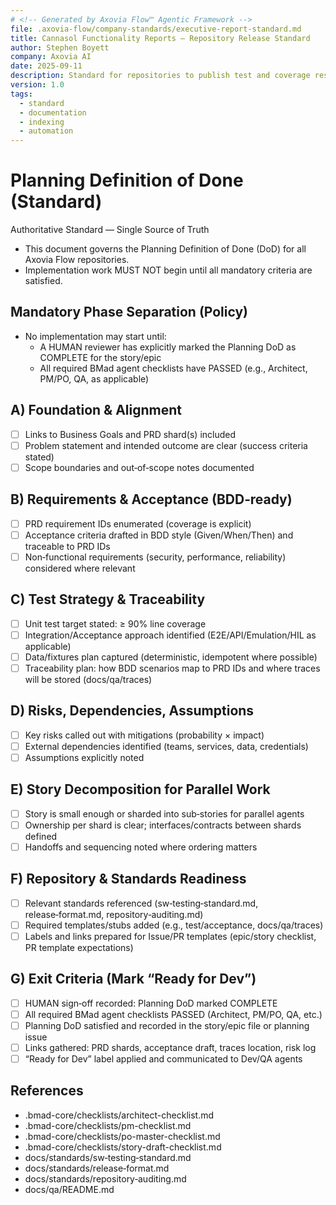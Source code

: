 ```yaml
---
# <!-- Generated by Axovia Flow™ Agentic Framework -->
file: .axovia-flow/company-standards/executive-report-standard.md
title: Cannasol Functionality Reports — Repository Release Standard
author: Stephen Boyett
company: Axovia AI
date: 2025-09-11
description: Standard for repositories to publish test and coverage results for the Functionality Reports Dashboard
version: 1.0
tags:
  - standard
  - documentation
  - indexing
  - automation
---
```


# Planning Definition of Done (Standard)

Authoritative Standard — Single Source of Truth

- This document governs the Planning Definition of Done (DoD) for all Axovia Flow repositories.
- Implementation work MUST NOT begin until all mandatory criteria are satisfied.

## Mandatory Phase Separation (Policy)

- No implementation may start until:
  - A HUMAN reviewer has explicitly marked the Planning DoD as COMPLETE for the story/epic
  - All required BMad agent checklists have PASSED (e.g., Architect, PM/PO, QA, as applicable)

## A) Foundation & Alignment

- [ ] Links to Business Goals and PRD shard(s) included
- [ ] Problem statement and intended outcome are clear (success criteria stated)
- [ ] Scope boundaries and out‑of‑scope notes documented

## B) Requirements & Acceptance (BDD‑ready)

- [ ] PRD requirement IDs enumerated (coverage is explicit)
- [ ] Acceptance criteria drafted in BDD style (Given/When/Then) and traceable to PRD IDs
- [ ] Non‑functional requirements (security, performance, reliability) considered where relevant

## C) Test Strategy & Traceability

- [ ] Unit test target stated: ≥ 90% line coverage
- [ ] Integration/Acceptance approach identified (E2E/API/Emulation/HIL as applicable)
- [ ] Data/fixtures plan captured (deterministic, idempotent where possible)
- [ ] Traceability plan: how BDD scenarios map to PRD IDs and where traces will be stored (docs/qa/traces)

## D) Risks, Dependencies, Assumptions

- [ ] Key risks called out with mitigations (probability × impact)
- [ ] External dependencies identified (teams, services, data, credentials)
- [ ] Assumptions explicitly noted

## E) Story Decomposition for Parallel Work

- [ ] Story is small enough or sharded into sub‑stories for parallel agents
- [ ] Ownership per shard is clear; interfaces/contracts between shards defined
- [ ] Handoffs and sequencing noted where ordering matters

## F) Repository & Standards Readiness

- [ ] Relevant standards referenced (sw‑testing‑standard.md, release‑format.md, repository‑auditing.md)
- [ ] Required templates/stubs added (e.g., test/acceptance, docs/qa/traces)
- [ ] Labels and links prepared for Issue/PR templates (epic/story checklist, PR template expectations)

## G) Exit Criteria (Mark “Ready for Dev”)

- [ ] HUMAN sign‑off recorded: Planning DoD marked COMPLETE
- [ ] All required BMad agent checklists PASSED (Architect, PM/PO, QA, etc.)
- [ ] Planning DoD satisfied and recorded in the story/epic file or planning issue
- [ ] Links gathered: PRD shards, acceptance draft, traces location, risk log
- [ ] “Ready for Dev” label applied and communicated to Dev/QA agents

## References

- .bmad-core/checklists/architect-checklist.md
- .bmad-core/checklists/pm-checklist.md
- .bmad-core/checklists/po-master-checklist.md
- .bmad-core/checklists/story-draft-checklist.md
- docs/standards/sw‑testing‑standard.md
- docs/standards/release‑format.md
- docs/standards/repository‑auditing.md
- docs/qa/README.md
